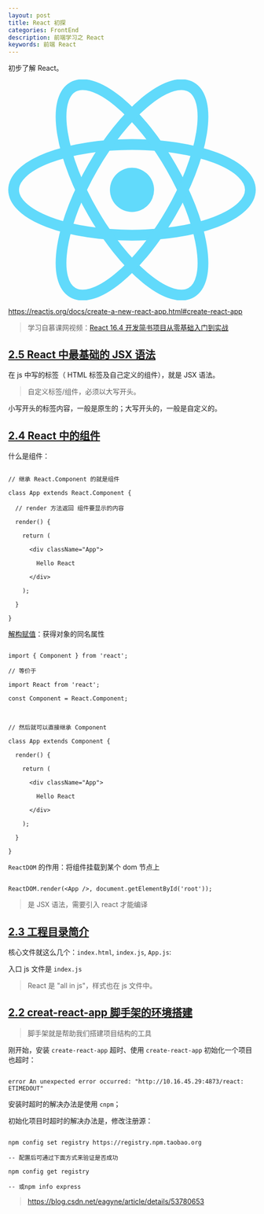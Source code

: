 ```yaml
---
layout: post
title: React 初探
categories: FrontEnd
description: 前端学习之 React
keywords: 前端 React
---
```


初步了解 React。

![](data:image/svg+xml;base64,PHN2ZyB4bWxucz0iaHR0cDovL3d3dy53My5vcmcvMjAwMC9zdmciIHZpZXdCb3g9Ii0xMS41IC0xMC4yMzE3NCAyMyAyMC40NjM0OCI+CiAgPHRpdGxlPlJlYWN0IExvZ288L3RpdGxlPgogIDxjaXJjbGUgY3g9IjAiIGN5PSIwIiByPSIyLjA1IiBmaWxsPSIjNjFkYWZiIi8+CiAgPGcgc3Ryb2tlPSIjNjFkYWZiIiBzdHJva2Utd2lkdGg9IjEiIGZpbGw9Im5vbmUiPgogICAgPGVsbGlwc2Ugcng9IjExIiByeT0iNC4yIi8+CiAgICA8ZWxsaXBzZSByeD0iMTEiIHJ5PSI0LjIiIHRyYW5zZm9ybT0icm90YXRlKDYwKSIvPgogICAgPGVsbGlwc2Ugcng9IjExIiByeT0iNC4yIiB0cmFuc2Zvcm09InJvdGF0ZSgxMjApIi8+CiAgPC9nPgo8L3N2Zz4K)

https://reactjs.org/docs/create-a-new-react-app.html#create-react-app

>学习自慕课网视频：[React 16.4 开发简书项目从零基础入门到实战](https://coding.imooc.com/class/229.html)

## [2.5 React 中最基础的 JSX 语法](https://coding.imooc.com/lesson/229.html#mid=15490)



在 js 中写的标签（ HTML 标签及自己定义的组件），就是 JSX 语法。



>自定义标签/组件，必须以大写开头。



小写开头的标签内容，一般是原生的；大写开头的，一般是自定义的。



## [2.4 React 中的组件](https://coding.imooc.com/lesson/229.html#mid=15489)



什么是组件：



```

// 继承 React.Component 的就是组件

class App extends React.Component {

  // render 方法返回 组件要显示的内容

  render() {

    return (

      <div className="App">

        Hello React

      </div>

    );

  }

}

```

[解构赋值](https://www.cnblogs.com/pixcai/p/5597109.html)：获得对象的同名属性



```

import { Component } from 'react';

// 等价于

import React from 'react';

const Component = React.Component;



// 然后就可以直接继承 Component

class App extends Component {

  render() {

    return (

      <div className="App">

        Hello React

      </div>

    );

  }

}

```



``ReactDOM`` 的作用：将组件挂载到某个 dom 节点上



```

ReactDOM.render(<App />, document.getElementById('root'));

```



><App /> 是 JSX 语法，需要引入 react 才能编译



## [2.3 工程目录简介](https://coding.imooc.com/lesson/229.html#mid=15488)

核心文件就这么几个：``index.html``, ``index.js``, ``App.js``:




入口 js 文件是 ``index.js``



>React 是 "all in js"，样式也在 js 文件中。



##  [2.2 creat-react-app 脚手架的环境搭建](https://coding.imooc.com/lesson/229.html#mid=15487)



>脚手架就是帮助我们搭建项目结构的工具



刚开始，安装 ``create-react-app`` 超时、使用 ``create-react-app`` 初始化一个项目也超时：



```

error An unexpected error occurred: "http://10.16.45.29:4873/react: ETIMEDOUT"
```



安装时超时的解决办法是使用 ``cnpm``；

初始化项目时超时的解决办法是，修改注册源：



```

npm config set registry https://registry.npm.taobao.org 

-- 配置后可通过下面方式来验证是否成功 

npm config get registry 

-- 或npm info express

```

>https://blog.csdn.net/eagyne/article/details/53780653